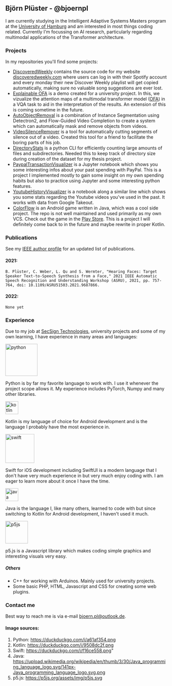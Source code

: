 ## Björn Plüster - @bjoernpl

I am currently studying in the Intelligent Adaptive Systems Masters program at the [University of Hamburg](https://www.uni-hamburg.de/) and am interested in most things coding related. Currently I'm focussing on AI research, particularly regarding multimodal applications of the Transformer architecture.

### Projects
In my repositories you'll find some projects:
- [DiscoveredWeekly](https://github.com/bjoernpl/DiscoveredWeekly) contains the source code for my website [discoveredweekly.com](https://discoveredweekly.com) where users can log in with their Spotify account and every monday their new Discover Weekly playlist will get copied automatically, making sure no valuable song suggestions are ever lost.
- [Explainable OFA](https://explainable-ofa.ml/) is a demo created for a university project. In this, we vizualize the attention maps of a multimodal transformer model ([OFA](https://github.com/OFA-Sys/OFA)) in a VQA task to aid in the interpretation of the results. An extension of this is coming sometime in the future.
- [AutoObjectRemoval](https://github.com/bjoernpl/AutoObjectRemoval) is a combination of Instance Segmentation using
Detectron2, and Flow-Guided Video Completion to create a system which can automatically mask and remove objects
from videos.
- [VideoSilenceRemover](https://github.com/bjoernpl/VideoSilenceRemover) is a tool for automatically cutting segments of silence out of
a video. Created this tool for a friend to facilitate the boring parts of his job.
- [DirectoryStats](https://github.com/bjoernpl/DirectoryStats) is a python CLI for efficiently counting large amounts of
files and subdirectories. Needed this to keep track of directory size during creation of the dataset for my thesis project.
- [PaypalTransactionVisualizer](https://github.com/bjoernpl/PaypalTransactionVisualizer) is a Jupyter notebook
which shows you some interesting infos about your past spending with PayPal. This is a project I implemented mostly
to gain some insight on my own spending habits but also to practice using Jupyter and some interesting python features.
- [YoutubeHistoryVisualizer](https://github.com/bjoernpl/YoutubeHistoryVisualizer) is a notebook along a similar line
which shows you some stats regarding the Youtube videos you've used in the past. It works with data from Google Takeout.
- [ColorFlow](https://github.com/bjoernpl/ColorFlow) is an Android game written in Java, which was a cool side project.
The repo is not well maintained and used primarily as my own VCS. Check out the game in the 
[Play Store](https://play.google.com/store/apps/details?id=com.bnpgames.android.colorflow). This is a project I will
definitely come back to in the future and maybe rewrite in proper Kotlin.

### Publications
See my [IEEE author profile](https://ieeexplore.ieee.org/author/37089286467) for an updated list of publications.

#### 2021:
```B. Plüster, C. Weber, L. Qu and S. Wermter, "Hearing Faces: Target Speaker Text-to-Speech Synthesis from a Face," 2021 IEEE Automatic Speech Recognition and Understanding Workshop (ASRU), 2021, pp. 757-764, doi: 10.1109/ASRU51503.2021.9687866.```

#### 2022:
```None yet```

### Experience
Due to my job at [SecSign Technologies](https://github.com/SecSign), university projects and some of my own learning,
I have experience in many areas and languages:

<img src="https://duckduckgo.com/i/a61af354.png" width="100" alt="python" style="vertical-align: text-bottom"/> 

Python is by far my favorite language to work with. I use it whenever the project scope allows it. 
My experience includes PyTorch, Numpy and many other libraries.    
 
<img src="https://duckduckgo.com/i/9508dc2f.png" width="40" alt="kotlin" /> 

Kotlin is my language of choice for Android development and is the language I probably have the most experience in.
     
<img src="https://duckduckgo.com/i/f16ce558.png" alt="swift" width="90"/> 

Swift for iOS development including SwiftUI is a modern language that I don't have very much experience in but very 
much enjoy coding with. I am eager to learn more about it once I have the time.
    
<img src="https://upload.wikimedia.org/wikipedia/en/thumb/3/30/Java_programming_language_logo.svg/141px-Java_programming_language_logo.svg.png" alt="java" width="40"/>

Java is the language I, like many others, learned to code with but since switching to Kotlin for Android
development, I haven't used it much.

<img src="https://p5js.org/assets/img/p5js.svg" alt="p5js" width="70"/>
 
 p5.js is a Javascript library which makes coding simple graphics and interesting visuals very easy. 
 <!--Check out some of my <a href="https://editor.p5js.org/code/sketches">sketches</a>.-->

##### Others
- C++ for working with Arduinos. Mainly used for university projects.
- Some basic PHP, HTML, Javascript and CSS for creating some web plugins.


### Contact me
Best way to reach me is via e-mail [bjoern.pl@outlook.de](mailto://bjoern.pl@outlook.de). 

#### Image sources:
1. Python: https://duckduckgo.com/i/a61af354.png
2. Kotlin:  https://duckduckgo.com/i/9508dc2f.png
3. Swift: https://duckduckgo.com/i/f16ce558.png"
4. Java: https://upload.wikimedia.org/wikipedia/en/thumb/3/30/Java_programming_language_logo.svg/141px-Java_programming_language_logo.svg.png
5. p5.js: https://p5js.org/assets/img/p5js.svg
